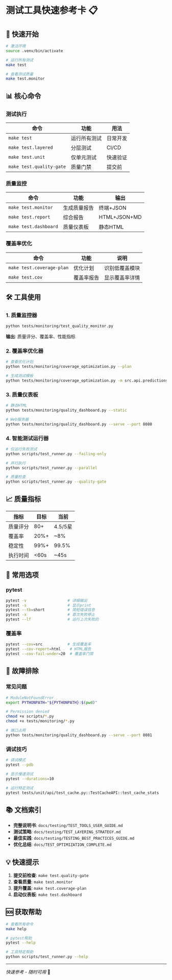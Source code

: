# 测试工具快速参考卡 📋

## 🚀 快速开始

```bash
# 激活环境
source .venv/bin/activate

# 运行所有测试
make test

# 查看测试质量
make test.monitor
```

## 📊 核心命令

### 测试执行
| 命令 | 功能 | 用法 |
|------|------|------|
| `make test` | 运行所有测试 | 日常开发 |
| `make test.layered` | 分层测试 | CI/CD |
| `make test.unit` | 仅单元测试 | 快速验证 |
| `make test.quality-gate` | 质量门禁 | 提交前 |

### 质量监控
| 命令 | 功能 | 输出 |
|------|------|------|
| `make test.monitor` | 生成质量报告 | 终端+JSON |
| `make test.report` | 综合报告 | HTML+JSON+MD |
| `make test.dashboard` | 质量仪表板 | 静态HTML |

### 覆盖率优化
| 命令 | 功能 | 说明 |
|------|------|------|
| `make test.coverage-plan` | 优化计划 | 识别低覆盖模块 |
| `make test.cov` | 覆盖率报告 | 显示覆盖率详情 |

## 🛠️ 工具使用

### 1. 质量监控器
```bash
python tests/monitoring/test_quality_monitor.py
```
**输出**: 质量评分、覆盖率、性能指标

### 2. 覆盖率优化器
```bash
# 查看优化计划
python tests/monitoring/coverage_optimization.py --plan

# 生成测试模板
python tests/monitoring/coverage_optimization.py -m src.api.predictions
```

### 3. 质量仪表板
```bash
# 静态HTML
python tests/monitoring/quality_dashboard.py --static

# Web服务器
python tests/monitoring/quality_dashboard.py --serve --port 8080
```

### 4. 智能测试运行器
```bash
# 仅运行失败测试
python scripts/test_runner.py --failing-only

# 并行执行
python scripts/test_runner.py --parallel

# 质量检查
python scripts/test_runner.py --quality-gate
```

## 📈 质量指标

| 指标 | 目标 | 当前 |
|------|------|------|
| 质量评分 | 80+ | 4.5/5星 |
| 覆盖率 | 20%+ | ~8% |
| 稳定性 | 99%+ | 99.5% |
| 执行时间 | <60s | ~45s |

## 🔧 常用选项

### pytest
```bash
pytest -v                  # 详细输出
pytest -s                  # 显示print
pytest --tb=short          # 简短错误信息
pytest -x                  # 首次失败停止
pytest --lf                # 运行上次失败的
```

### 覆盖率
```bash
pytest --cov=src           # 生成覆盖率
pytest --cov-report=html    # HTML报告
pytest --cov-fail-under=20  # 覆盖率门禁
```

## 🐛 故障排除

### 常见问题
```bash
# ModuleNotFoundError
export PYTHONPATH="${PYTHONPATH}:$(pwd)"

# Permission denied
chmod +x scripts/*.py
chmod +x tests/monitoring/*.py

# 端口占用
python tests/monitoring/quality_dashboard.py --serve --port 8081
```

### 调试技巧
```bash
# 调试模式
pytest --pdb

# 显示慢速测试
pytest --durations=10

# 运行特定测试
pytest tests/unit/api/test_cache.py::TestCacheAPI::test_cache_stats
```

## 📚 文档索引

- **完整说明书**: `docs/testing/TEST_TOOLS_USER_GUIDE.md`
- **测试策略**: `docs/testing/TEST_LAYERING_STRATEGY.md`
- **最佳实践**: `docs/testing/TESTING_BEST_PRACTICES_GUIDE.md`
- **优化总结**: `docs/TEST_OPTIMIZATION_COMPLETE.md`

## 💡 快速提示

1. **提交前检查**: `make test.quality-gate`
2. **查看质量**: `make test.monitor`
3. **提升覆盖**: `make test.coverage-plan`
4. **启动仪表板**: `make test.dashboard`

## 🆘 获取帮助

```bash
# 查看所有命令
make help

# pytest帮助
pytest --help

# 工具特定帮助
python scripts/test_runner.py --help
```

---
*快速参考 - 随时可用* 📖